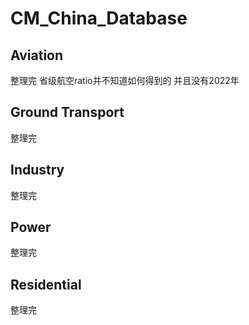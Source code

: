 # CM_China_Database

## Aviation
整理完 省级航空ratio并不知道如何得到的 并且没有2022年

## Ground Transport
整理完 

## Industry
整理完 

## Power
整理完 

## Residential
整理完 
